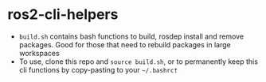 # ros2-cli-helpers
- `build.sh` contains bash functions to build, rosdep install and remove packages. Good for those that need to rebuild packages in large workspaces
- To use, clone this repo and `source build.sh`, or to permanently keep this cli functions by copy-pasting to your `~/.bashrc†`